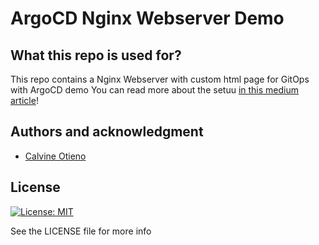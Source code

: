 # ArgoCD Nginx Webserver Demo



## What this repo is used for?

This repo contains a Nginx Webserver with custom html page for GitOps with ArgoCD demo
You can read more about the setuu [in this medium article](#coming-up)!

## Authors and acknowledgment
 * [Calvine Otieno](https://www.calvineotieno.com)

## License
[![License: MIT](https://img.shields.io/badge/License-MIT-yellow.svg)](https://opensource.org/licenses/MIT)

See the LICENSE file for more info